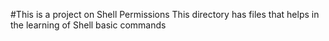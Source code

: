 #This is a project on Shell Permissions
This directory has files that helps in the learning of Shell basic commands
